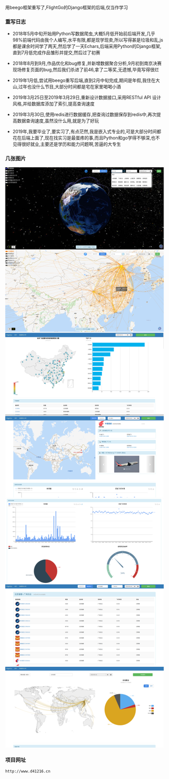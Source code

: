 用beego框架重写了,FlightGo的Django框架的后端,仅当作学习

### 重写日志
* 2018年5月中旬开始用Python写数据爬虫,大概5月低开始前后端开发,几乎98%前端代码由我个人编写,水平有限,都是现学现卖,所以写得甚是垃圾和乱,js都是课余时间学了两天,然后学了一天Echars,后端采用Python的Django框架,直到7月低完成作品雏形并提交,然后过了初赛

* 2018年8月到9月,作品优化和bug修复,并新增数据聚合分析,9月初到南京决赛现场修复页面的bug,然后我们杀进了前46,拿了二等奖,无遗憾,毕竟写得很烂

* 2019年1月低,尝试用beego重写后端,直到2月中旬完成,期间是年假,我住在大山,过年也没什么节目,大部分时间都是宅在家里喝喝小酒

* 2019年3月25日至2019年3月29日,重新设计数据接口,采用RESTful API 设计风格,并给数据库添加了索引,提高查询速度

* 2019年3月30日,使用redis进行数据缓存,把查询过数据保存到redis中,再次提高数据查询速度,虽然没什么用,就是为了好玩

* 2019年,我要毕业了,要实习了,有点茫然,我是嵌入式专业的,可是大部分时间都花在后端上面了,现在找实习是最蛋疼的事,而且Python和go学得不够深,也不见得很好就业,主要还是学历和能力问题啊,苦逼的大专生


### 几张图片
![](https://github.com/duanhunyiye/flightgo/blob/master/img/img1.png)
![](https://github.com/duanhunyiye/flightgo/blob/master/img/img2.png)
![](https://github.com/duanhunyiye/flightgo/blob/master/img/img3.png)
![](https://github.com/duanhunyiye/flightgo/blob/master/img/img4.png)
![](https://github.com/duanhunyiye/flightgo/blob/master/img/img5.png)
![](https://github.com/duanhunyiye/flightgo/blob/master/img/img6.png)
![](https://github.com/duanhunyiye/flightgo/blob/master/img/img7.png)
### 项目网址
```
http://www.d41216.cn
```
